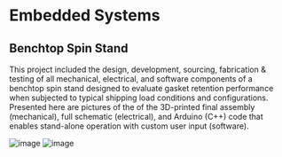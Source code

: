 # Embedded Systems
## Benchtop Spin Stand

This project included the design, development, sourcing, fabrication & testing of all mechanical, electrical, and software components of a benchtop spin stand designed to evaluate gasket retention performance when subjected to typical shipping load conditions and configurations. Presented here are pictures of the of the 3D-printed final assembly (mechanical), full schematic (electrical), and Arduino (C++) code that enables stand-alone operation with custom user input (software).

![image](https://user-images.githubusercontent.com/73655244/102716648-39b5f900-42ab-11eb-9c12-8c8f2dd5b25f.png) ![image](https://user-images.githubusercontent.com/73655244/102716672-5ce0a880-42ab-11eb-82ab-d9a8a0ed80be.png)

